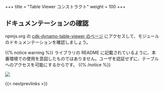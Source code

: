 +++
title = "Table Viewer コンストラクト"
weight = 100
+++

## ドキュメンテーションの確認

npmjs.org の [cdk-dynamo-table-viewer のページ](https://www.npmjs.com/package/cdk-dynamo-table-viewer) にアクセスして、モジュールのドキュメンテーションを確認しましょう。

{{% notice warning %}}
ライブラリの README に記載されているように、本番環境での使用を意図したものではありません。ユーザを認証せずに、テーブルへのアクセスを可能にするからです。
{{% /notice %}}

![](./table-viewer-npm.png)

{{< nextprevlinks >}}